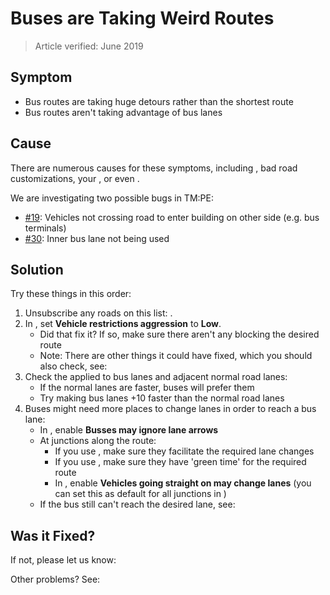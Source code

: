 # Buses are Taking Weird Routes

> Article verified: June 2019

## Symptom

* Bus routes are taking huge detours rather than the shortest route
* Bus routes aren't taking advantage of bus lanes

## Cause

There are numerous causes for these symptoms, including [](Broken-Road-Assets.md), bad road customizations,
your [](Settings.md), or even [](Incompatible-Mods.md).

We are investigating two possible bugs in TM:PE:

* [#19](https://github.com/krzychu124/Cities-Skylines-Traffic-Manager-President-Edition/issues/19): Vehicles not
  crossing road to enter building on other side (e.g. bus terminals)
* [#30](https://github.com/krzychu124/Cities-Skylines-Traffic-Manager-President-Edition/issues/30): Inner bus lane not
  being used

## Solution

Try these things in this order:

1. Unsubscribe any roads on this list: [](Broken-Road-Assets.md).
2. In [](Policies.md), set **Vehicle restrictions aggression** to **Low**.
    * Did that fix it? If so, make sure there aren't any [](Vehicle-Restrictions.md) blocking the desired route
    * Note: There are other things it could have fixed, which you should also check,
      see: [](Vehicle-Restriction-Aggression.md)
3. Check the [](Speed-Limits.md) applied to bus lanes and adjacent normal road lanes:
    * If the normal lanes are faster, buses will prefer them
    * Try making bus lanes +10 faster than the normal road lanes
4. Buses might need more places to change lanes in order to reach a bus lane:
    * In [](Policies.md), enable **Busses may ignore lane arrows**
    * At junctions along the route:
        * If you use [](Lane-Connectors.md), make sure they facilitate the required lane changes
        * If you use [](Timed-Traffic-Lights.md), make sure they have 'green time' for the required route
        * In [](Junction-Restrictions.md), enable **Vehicles going straight on may change lanes** (you can set this as
          default for all junctions in [](Policies.md))
    * If the bus still can't reach the desired lane, see: [](Flexible-Bus-Routing.md)

## Was it Fixed?

If not, please let us know: [](Report-a-Bug.md)

Other problems? See: [](Troubleshooting.md)